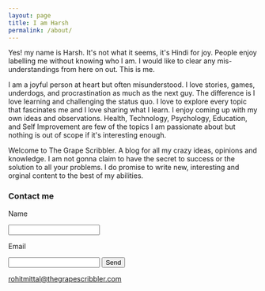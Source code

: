 ```yaml
---
layout: page
title: I am Harsh
permalink: /about/
---
```


Yes! my name is Harsh. It's not what it seems, it's Hindi for joy. People enjoy labelling me without knowing who I am. I would like to clear any mis-understandings from here on out. This is me.

I am a joyful person at heart but often misunderstood. I love stories, games, underdogs, and procrastination as much as the next guy. The difference is I love learning and challenging the status quo. I love to explore every topic that fascinates me and I love sharing what I learn. I enjoy coming up with my own ideas and observations. Health, Technology, Psychology, Education, and Self Improvement are few of the topics I am passionate about but nothing is out of scope if it's interesting enough.

Welcome to The Grape Scribbler. A blog for all my crazy ideas, opinions and knowledge. I am not gonna claim to have the secret to success or the solution to all your problems. I do promise to write new, interesting and orginal content to the best of my abilities.

### Contact me

<form action="https://formspree.io/mledkpdo" method="POST">
  <p>Name</p><input type="text" name="name">
  <p>Email</p><input type="email" name="_replyto">
  <input type="submit" value="Send">
</form>

[rohitmittal@thegrapescribbler.com](mailto:rohitmittal@thegrapescribbler.com)
